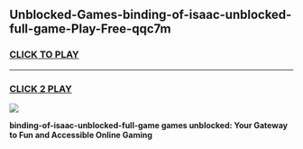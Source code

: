 
## Unblocked-Games-binding-of-isaac-unblocked-full-game-Play-Free-qqc7m
<h3>
<a href="https://premium76.site?title=binding-of-isaac-unblocked-full-game&ref=09A">CLICK TO PLAY</a></h3>
<hr>

<h3>
<a href="https://premium76.site?title=binding-of-isaac-unblocked-full-game&ref=09A">CLICK 2 PLAY</a>
  
</h3>

<a href="https://premium76.site?title=binding-of-isaac-unblocked-full-game&ref=09A"><img src="https://clearcache.store/games.png"></a>


**binding-of-isaac-unblocked-full-game games unblocked: Your Gateway to Fun and Accessible Online Gaming**
